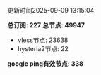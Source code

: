 更新时间2025-09-09 13:15:04

**总订阅: 227**
**总节点: 49947**
- vless节点: 23638
- hysteria2节点: 22

**google ping有效节点: 338**
